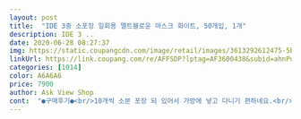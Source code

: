 ```yaml
---
layout: post 
title:  "IDE 3중 소포장 일회용 멜트블로운 마스크 화이트, 50개입, 1개" 
description: IDE 3 ..
date: 2020-06-28 08:27:37 
img: https://static.coupangcdn.com/image/retail/images/3613292612475-5bdb1e73-c30b-47d0-9e40-b15c6a6c0b47.jpg 
linkUrl: https://link.coupang.com/re/AFFSDP?lptag=AF3600438&subid=ahnPublicAsk&pageKey=1653899032&itemId=2817772183&vendorItemId=70807270072&traceid=V0-113-941b140f41b2811e 
categories: [1014] 
color: A6A6A6 
price: 7900 
author: Ask View Shop 
cont:  "●구매후기●<br/>10개씩 소분 포장 되 있어서 가방에 넣고 다니기 편하네요.<br/><br/>가격:완전 착해요!!<br/>가격저렴해서... <br/>여름이라 더워서 마스크쓰기 힘들어 구매하네요<br/>국내산은 아닌것 같아요<br/>그냥 일회용으로 쓰는거라 ... <br/>.<br/><br/>냄새 :없습니다!!(냄새 없어서 넘 좋아요)<br/>방역력:잘 모루겠습니다.<br/> 두툼하고 깻끗한 느낌<br/>보통 구매했던 일회용 마스크들이 좀 작응 편이라 회사에서 장기간 착용하면 귀가 아팠는데 크기가 낙낙해서 성인 남성에 잘 맞습니다.<br/><br/>사이즈 :딱 500ml카스랑 똑같구요<br/>요즘 하도 몇개씩 덜온다는 얘기가 많아서 하나씩 세어보니 총 5팩.<br/>.<br/>각 10장씩 50장 들어있네요!!!<br/>쿠팡이 수입자로 되어있어 믿음이 갑니다.<br/><br/>10개씩 소분 포장 되 있어서 가방에 넣고 다니기 편하네요.<br/><br/>가격:완전 착해요!!<br/>가격저렴해서... <br/>여름이라 더워서 마스크쓰기 힘들어 구매하네요<br/>국내산은 아닌것 같아요<br/>그냥 일회용으로 쓰는거라 ... <br/>.<br/><br/>냄새 :없습니다!!(냄새 없어서 넘 좋아요)<br/>방역력:잘 모루겠습니다.<br/> 두툼하고 깻끗한 느낌<br/>보통 구매했던 일회용 마스크들이 좀 작응 편이라 회사에서 장기간 착용하면 귀가 아팠는데 크기가 낙낙해서 성인 남성에 잘 맞습니다.<br/><br/>사이즈 :딱 500ml카스랑 똑같구요<br/>요즘 하도 몇개씩 덜온다는 얘기가 많아서 하나씩 세어보니 총 5팩.<br/>.<br/>각 10장씩 50장 들어있네요!!!<br/>쿠팡이 수입자로 되어있어 믿음이 갑니다.<br/><br/>" 
---
```


